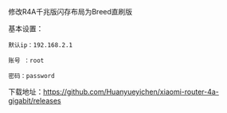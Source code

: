 修改R4A千兆版闪存布局为Breed直刷版

基本设置：

    默认ip：192.168.2.1

    账号 ：root

    密码：password


下载地址：https://github.com/Huanyueyichen/xiaomi-router-4a-gigabit/releases

